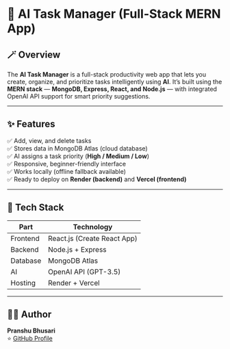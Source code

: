 # 🧠 AI Task Manager (Full-Stack MERN App)

## 🪄 Overview
The **AI Task Manager** is a full-stack productivity web app that lets you create, organize, and prioritize tasks intelligently using **AI**.
It’s built using the **MERN stack** — **MongoDB, Express, React, and Node.js** — with integrated OpenAI API support for smart priority suggestions.

---

## ✨ Features
✅ Add, view, and delete tasks  
✅ Stores data in MongoDB Atlas (cloud database)  
✅ AI assigns a task priority (**High / Medium / Low**)  
✅ Responsive, beginner-friendly interface  
✅ Works locally (offline fallback available)  
✅ Ready to deploy on **Render (backend)** and **Vercel (frontend)**  

---

## 🧩 Tech Stack
| Part | Technology |
|------|-------------|
| Frontend | React.js (Create React App) |
| Backend | Node.js + Express |
| Database | MongoDB Atlas |
| AI | OpenAI API (GPT-3.5) |
| Hosting | Render + Vercel |

---

## 🧑‍💻 Author
**Pranshu Bhusari**  
⭐ [GitHub Profile](https://github.com/Pranshubhusari)
